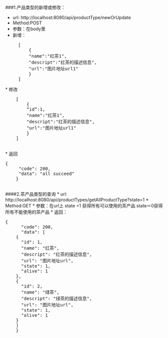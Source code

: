 ###1.产品类型的新增或修改：
* url: http://localhost:8080/api/productType/newOrUpdate 
* Method:POST
* 参数：在body里
* 新增：
   <pre>
    [
        {
        "name":"红茶1",
        "descript":"红茶的描述信息",
        "url":"图片地址url1"
        }
    ]
</pre>
* 修改
	<pre>
	[
        {
        “id”:1,
        "name":"红茶1",
        "descript":"红茶的描述信息",
        "url":"图片地址url1"
        }
    ]
	</pre>
* 返回
	<pre>{
 	 "code": 200,
  	 "data": "all succeed"
	}
	</pre>
####2.茶产品类型的查询
* url: http://localhost:8080/api/productTypes/getAllProductType?state=1
* Method:GET
* 参数：在url上
state =1 获得所有可以使用的茶产品
state＝0获得所有不能使用的茶产品
* 返回：
 <pre>
{
	  "code": 200,
	  "data": [
    {
      "id": 1,
      "name": "红茶",
      "descript": "红茶的描述信息",
      "url": "图片地址url",
      "state": 1,
      "alive": 1
    },
    {
      "id": 2,
      "name": "绿茶",
      "descript": "绿茶的描述信息",
      "url": "图片地址url",
      "state": 1,
      "alive": 1
    }
  	]
	}
</pre>
